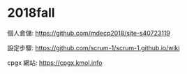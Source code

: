 # 2018fall

個人倉儲: https://github.com/mdecp2018/site-s40723119

設定步驟: https://github.com/scrum-1/scrum-1.github.io/wiki

cpgx 網站: https://cpgx.kmol.info
